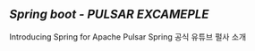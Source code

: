 ## ***Spring boot - PULSAR EXCAMEPLE*** ##

Introducing Spring for Apache Pulsar
Spring 공식 유튜브 펄사 소개

